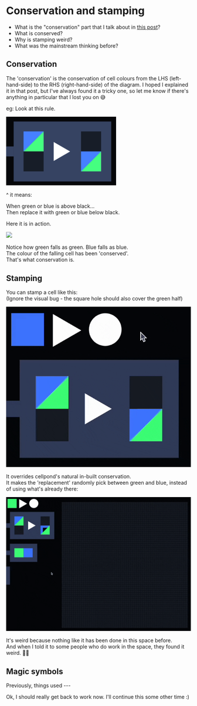 # Conservation and stamping

- What is the "conservation" part that I talk about in [this post](https://www.todepond.com/wikiblogarden/cellpond/the-weirdest-thing/)?
- What is conserved?
- Why is stamping weird?
- What was the mainstream thinking before?

## Conservation

The 'conservation' is the conservation of cell colours from the LHS (left-hand-side) to the RHS (right-hand-side) of the diagram. I hoped I explained it in that post, but I've always found it a tricky one, so let me know if there's anything in particular that I lost you on 😅

eg: Look at this rule.

<img src="1.png" width="300" />

^ it means:

When green or blue is above black...<br>
Then replace it with green or blue below black.

Here it is in action.

<img src="2.gif" />

Notice how green falls as green. Blue falls as blue.<br>
The colour of the falling cell has been 'conserved'.<br>
That's what conservation is.

## Stamping

You can stamp a cell like this:<br>
(Ignore the visual bug - the square hole should also cover the green half)

<img src="3.gif">

It overrides cellpond's natural in-built conservation.<br>
It makes the 'replacement' randomly pick between green and blue, instead of using what's already there:

<img src="4.gif">

It's weird because nothing like it has been done in this space before.<br>
And when I told it to some people who do work in the space, they found it weird. 🤷‍♀️

## Magic symbols

Previously, things used ---

Ok, I should really get back to work now. I'll continue this some other time :)

